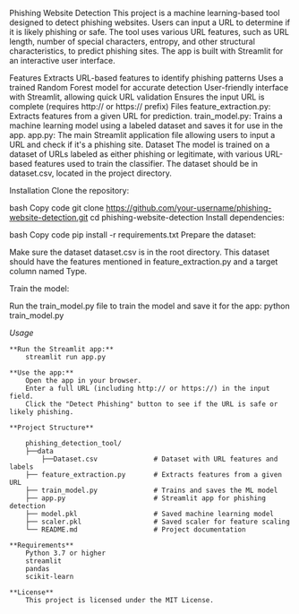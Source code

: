 Phishing Website Detection
This project is a machine learning-based tool designed to detect phishing websites. Users can input a URL to determine if it is likely phishing or safe. The tool uses various URL features, such as URL length, number of special characters, entropy, and other structural characteristics, to predict phishing sites. The app is built with Streamlit for an interactive user interface.

Features
Extracts URL-based features to identify phishing patterns
Uses a trained Random Forest model for accurate detection
User-friendly interface with Streamlit, allowing quick URL validation
Ensures the input URL is complete (requires http:// or https:// prefix)
Files
feature_extraction.py: Extracts features from a given URL for prediction.
train_model.py: Trains a machine learning model using a labeled dataset and saves it for use in the app.
app.py: The main Streamlit application file allowing users to input a URL and check if it's a phishing site.
Dataset
The model is trained on a dataset of URLs labeled as either phishing or legitimate, with various URL-based features used to train the classifier. The dataset should be in dataset.csv, located in the project directory.

Installation
Clone the repository:

bash
Copy code
git clone https://github.com/your-username/phishing-website-detection.git
cd phishing-website-detection
Install dependencies:

bash
Copy code
pip install -r requirements.txt
Prepare the dataset:

Make sure the dataset dataset.csv is in the root directory. This dataset should have the features mentioned in feature_extraction.py and a target column named Type.

Train the model:

Run the train_model.py file to train the model and save it for the app:
python train_model.py

_Usage_

    **Run the Streamlit app:**
        streamlit run app.py
    
    **Use the app:**
        Open the app in your browser.
        Enter a full URL (including http:// or https://) in the input field.
        Click the "Detect Phishing" button to see if the URL is safe or likely phishing.
    
    **Project Structure**
    
        phishing_detection_tool/
        ├──data
            ├──Dataset.csv              # Dataset with URL features and labels
        ├── feature_extraction.py       # Extracts features from a given URL
        ├── train_model.py              # Trains and saves the ML model
        ├── app.py                      # Streamlit app for phishing detection
        ├── model.pkl                   # Saved machine learning model
        ├── scaler.pkl                  # Saved scaler for feature scaling
        └── README.md                   # Project documentation
    
    **Requirements**
        Python 3.7 or higher
        streamlit
        pandas
        scikit-learn
    
    **License**
        This project is licensed under the MIT License.